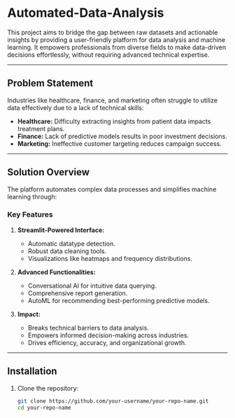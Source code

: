 # Automated-Data-Analysis

This project aims to bridge the gap between raw datasets and actionable insights by providing a user-friendly platform for data analysis and machine learning. It empowers professionals from diverse fields to make data-driven decisions effortlessly, without requiring advanced technical expertise.

---

## Problem Statement  
Industries like healthcare, finance, and marketing often struggle to utilize data effectively due to a lack of technical skills:  
- **Healthcare:** Difficulty extracting insights from patient data impacts treatment plans.  
- **Finance:** Lack of predictive models results in poor investment decisions.  
- **Marketing:** Ineffective customer targeting reduces campaign success.  

---

## Solution Overview  
The platform automates complex data processes and simplifies machine learning through:  

### Key Features  
1. **Streamlit-Powered Interface:**  
   - Automatic datatype detection.  
   - Robust data cleaning tools.  
   - Visualizations like heatmaps and frequency distributions.  

2. **Advanced Functionalities:**  
   - Conversational AI for intuitive data querying.  
   - Comprehensive report generation.  
   - AutoML for recommending best-performing predictive models.  

3. **Impact:**  
   - Breaks technical barriers to data analysis.  
   - Empowers informed decision-making across industries.  
   - Drives efficiency, accuracy, and organizational growth.  

---

## Installation  

1. Clone the repository:  
   ```bash
   git clone https://github.com/your-username/your-repo-name.git
   cd your-repo-name
